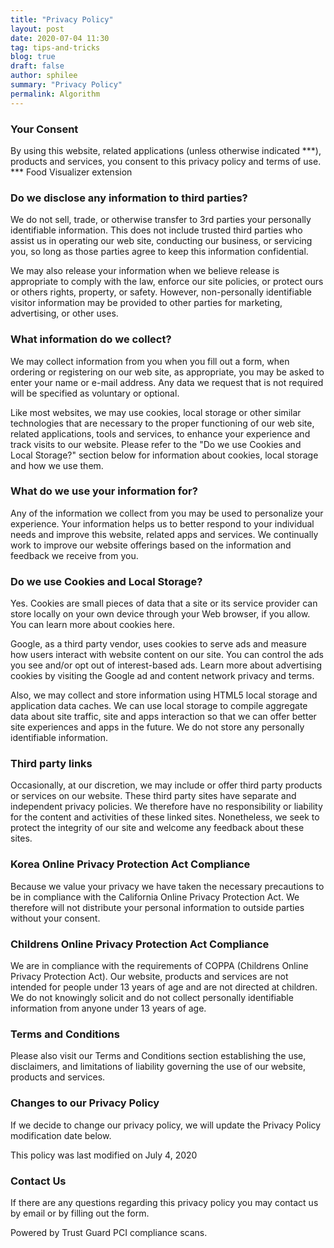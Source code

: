 ```yaml
---
title: "Privacy Policy"
layout: post
date: 2020-07-04 11:30
tag: tips-and-tricks
blog: true
draft: false
author: sphilee
summary: "Privacy Policy"
permalink: Algorithm
---
```


### Your Consent
By using this website, related applications (unless otherwise indicated ***), products and services, you consent to this privacy policy and terms of use.
*** Food Visualizer extension

### Do we disclose any information to third parties?
We do not sell, trade, or otherwise transfer to 3rd parties your personally identifiable information. This does not include trusted third parties who assist us in operating our web site, conducting our business, or servicing you, so long as those parties agree to keep this information confidential.

We may also release your information when we believe release is appropriate to comply with the law, enforce our site policies, or protect ours or others rights, property, or safety. However, non-personally identifiable visitor information may be provided to other parties for marketing, advertising, or other uses.

### What information do we collect?
We may collect information from you when you fill out a form, when ordering or registering on our web site, as appropriate, you may be asked to enter your name or e-mail address. Any data we request that is not required will be specified as voluntary or optional.

Like most websites, we may use cookies, local storage or other similar technologies that are necessary to the proper functioning of our web site, related applications, tools and services, to enhance your experience and track visits to our website. Please refer to the "Do we use Cookies and Local Storage?" section below for information about cookies, local storage and how we use them.

### What do we use your information for?
Any of the information we collect from you may be used to personalize your experience. Your information helps us to better respond to your individual needs and improve this website, related apps and services. We continually work to improve our website offerings based on the information and feedback we receive from you.

### Do we use Cookies and Local Storage?
Yes. Cookies are small pieces of data that a site or its service provider can store locally on your own device through your Web browser, if you allow. You can learn more about cookies here.

Google, as a third party vendor, uses cookies to serve ads and measure how users interact with website content on our site. You can control the ads you see and/or opt out of interest-based ads. Learn more about advertising cookies by visiting the Google ad and content network privacy and terms.

Also, we may collect and store information using HTML5 local storage and application data caches. We can use local storage to compile aggregate data about site traffic, site and apps interaction so that we can offer better site experiences and apps in the future. We do not store any personally identifiable information.

### Third party links
Occasionally, at our discretion, we may include or offer third party products or services on our website. These third party sites have separate and independent privacy policies. We therefore have no responsibility or liability for the content and activities of these linked sites. Nonetheless, we seek to protect the integrity of our site and welcome any feedback about these sites.

### Korea Online Privacy Protection Act Compliance
Because we value your privacy we have taken the necessary precautions to be in compliance with the California Online Privacy Protection Act. We therefore will not distribute your personal information to outside parties without your consent.

### Childrens Online Privacy Protection Act Compliance
We are in compliance with the requirements of COPPA (Childrens Online Privacy Protection Act). Our website, products and services are not intended for people under 13 years of age and are not directed at children. We do not knowingly solicit and do not collect personally identifiable information from anyone under 13 years of age.

### Terms and Conditions
Please also visit our Terms and Conditions section establishing the use, disclaimers, and limitations of liability governing the use of our website, products and services.

### Changes to our Privacy Policy
If we decide to change our privacy policy, we will update the Privacy Policy modification date below.

This policy was last modified on July 4, 2020

### Contact Us
If there are any questions regarding this privacy policy you may contact us by email or by filling out the form.

Powered by Trust Guard PCI compliance scans.
